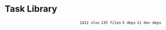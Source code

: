# Task Library

<p align="right"><code>1412 sloc</code>&nbsp;<code>135 files</code>&nbsp;<code>5 deps</code>&nbsp;<code>11 dev deps</code></p>



<br />

<!-- START doctoc -->
<!-- END doctoc -->
